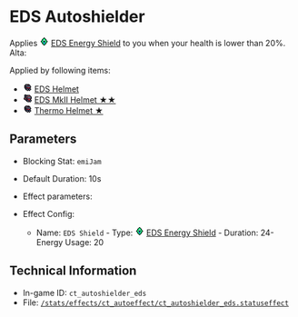 # EDS Autoshielder

Applies <img src="https://raw.githubusercontent.com/Ceterai/Enternia/main/stats/effects/ct_energy_shield/ct_static_shield.png" alt="EDS Energy Shield icon" loading="lazy" height="16px" width="auto" /> [EDS Energy Shield](https://ceterai.github.io/MyEnternia/Wiki/EDSEnergyShield) to you when your health is lower than 20%.  
Alta: 

Applied by following items:

- <img src="https://raw.githubusercontent.com/Ceterai/Enternia/main/items/armors/alta/tier5/eds/helmet/icon.png" alt="EDS Helmet icon" loading="lazy" height="16px" width="auto" /> [EDS Helmet](https://ceterai.github.io/MyEnternia/Wiki/EDSHelmet)
- <img src="https://raw.githubusercontent.com/Ceterai/Enternia/main/items/armors/alta/tier5/eds/helmet_mk2/icon.png" alt="EDS MkII Helmet ★★ icon" loading="lazy" height="16px" width="auto" /> [EDS MkII Helmet ★★](https://ceterai.github.io/MyEnternia/Wiki/EDSMkIIHelmet)
- <img src="https://raw.githubusercontent.com/Ceterai/Enternia/main/items/armors/alta/tier5/eds/helmet/icon.png" alt="Thermo Helmet ★ icon" loading="lazy" height="16px" width="auto" /> [Thermo Helmet ★](https://ceterai.github.io/MyEnternia/Wiki/ThermoHelmet)

## Parameters

- Blocking Stat: `emiJam`
- Default Duration: 10s
- Effect parameters: 

- Effect Config: 

  - Name: `EDS Shield`  - Type: <img src="https://raw.githubusercontent.com/Ceterai/Enternia/main/stats/effects/ct_energy_shield/ct_static_shield.png" alt="EDS Energy Shield icon" loading="lazy" height="16px" width="auto" /> [EDS Energy Shield](https://ceterai.github.io/MyEnternia/Wiki/EDSEnergyShield)  - Duration: 24- Energy Usage: 20

## Technical Information

- In-game ID: `ct_autoshielder_eds`
- File: [`/stats/effects/ct_autoeffect/ct_autoshielder_eds.statuseffect`](https://github.com/Ceterai/Enternia/blob/main/stats/effects/ct_autoeffect/ct_autoshielder_eds.statuseffect)
